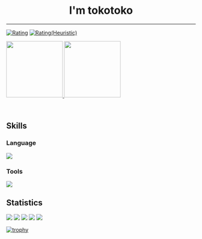 <h1 align="center">I'm tokotoko</h1>
<hr />

[![Rating](https://badgen.org/img/atcoder/tokotoko9981/rating/algorithm?style=plastic)](https://atcoder.jp/users/tokotoko9981?contestType=algo)
[![Rating(Heuristic)](https://badgen.org/img/atcoder/tokotoko9981/rating/heuristic?style=plastic)](https://atcoder.jp/users/tokotoko9981?contestType=heuristic)

<p align="left">
  <a href="https://github.com/anuraghazra/github-readme-stats">
    <img height="150px" src="https://github-readme-stats.vercel.app/api/top-langs/?username=tokotoko9981&layout=compact&theme=tokyonight" />
  </a>
  <a href="https://github.com/anuraghazra/github-readme-stats">
    <img height="150px" src="https://github-readme-stats.vercel.app/api?username=tokotoko9981&theme=tokyonight&show_icons=true" />
  </a>
</p>
<br />

## Skills
### Language
<a href="https://www.typescriptlang.org/" target="_blank" rel="noreferrer"> <img src="https://skillicons.dev/icons?i=c,cpp,py,js,ts&theme=light"/> </a>
### Tools
<a href="https://www.typescriptlang.org/" target="_blank" rel="noreferrer"> <img src="https://skillicons.dev/icons?i=git,github,nodejs&theme=light"/> </a>


## Statistics
   
![](http://github-profile-summary-cards.vercel.app/api/cards/profile-details?username=tokotoko9981&theme=github_dark)
![](http://github-profile-summary-cards.vercel.app/api/cards/repos-per-language?username=tokotoko9981&theme=github_dark)
![](http://github-profile-summary-cards.vercel.app/api/cards/most-commit-language?username=tokotoko9981&theme=github_dark)
![](http://github-profile-summary-cards.vercel.app/api/cards/stats?username=tokotoko9981&theme=github_dark)
![](http://github-profile-summary-cards.vercel.app/api/cards/productive-time?username=starkoka&theme=github_dark&utcOffset=9)

[![trophy](https://github-profile-trophy.vercel.app/?username=tokotoko9981)](https://github.com/ryo-ma/github-profile-trophy)
